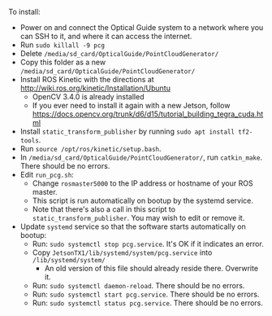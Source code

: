 To install:
- Power on and connect the Optical Guide system to a network where you can SSH to it, and where it can access the internet.
- Run `sudo killall -9 pcg`
- Delete `/media/sd_card/OpticalGuide/PointCloudGenerator/`
- Copy this folder as a new `/media/sd_card/OpticalGuide/PointCloudGenerator/`
- Install ROS Kinetic with the directions at http://wiki.ros.org/kinetic/Installation/Ubuntu
    - OpenCV 3.4.0 is already installed
    - If you ever need to install it again with a new Jetson, follow https://docs.opencv.org/trunk/d6/d15/tutorial_building_tegra_cuda.html
- Install `static_transform_publisher` by running `sudo apt install tf2-tools`.
- Run `source /opt/ros/kinetic/setup.bash`.
- In `/media/sd_card/OpticalGuide/PointCloudGenerator/`, run `catkin_make`.  There should be no errors.
- Edit `run_pcg.sh`:
    - Change `rosmaster5000` to the IP address or hostname of your ROS master.
    - This script is run automatically on bootup by the systemd service.
    - Note that there's also a call in this script to `static_transform_publisher`.  You may wish to edit or remove it.
- Update `systemd` service so that the software starts automatically on bootup:
    - Run: `sudo systemctl stop pcg.service`.  It's OK if it indicates an error.
    - Copy `JetsonTX1/lib/systemd/system/pcg.service` into `/lib/systemd/system/`
        - An old version of this file should already reside there.  Overwrite it.
    - Run: `sudo systemctl daemon-reload`.  There should be no errors.
    - Run: `sudo systemctl start pcg.service`.  There should be no errors.
    - Run: `sudo systemctl status pcg.service`.  There should be no errors.
